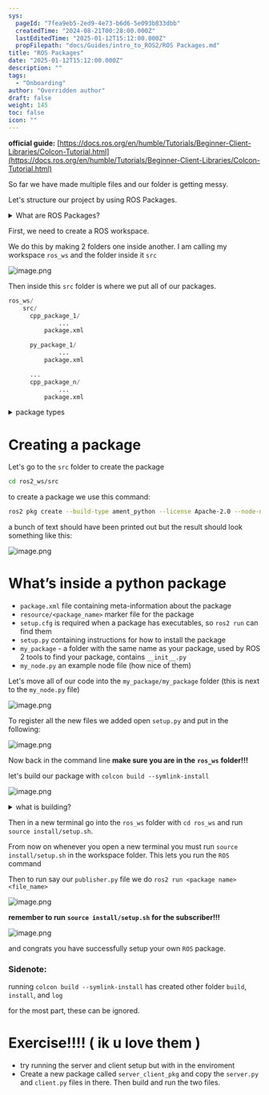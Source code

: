 ```yaml
---
sys:
  pageId: "7fea9eb5-2ed9-4e73-b6d6-5e093b833dbb"
  createdTime: "2024-08-21T00:28:00.000Z"
  lastEditedTime: "2025-01-12T15:12:00.000Z"
  propFilepath: "docs/Guides/intro_to_ROS2/ROS Packages.md"
title: "ROS Packages"
date: "2025-01-12T15:12:00.000Z"
description: ""
tags:
  - "Onboarding"
author: "Overridden author"
draft: false
weight: 145
toc: false
icon: ""
---
```


**official guide:** [https://docs.ros.org/en/humble/Tutorials/Beginner-Client-Libraries/Colcon-Tutorial.html](https://docs.ros.org/en/humble/Tutorials/Beginner-Client-Libraries/Colcon-Tutorial.html)

So far we have made multiple files and our folder is getting messy.

Let's structure our project by using ROS Packages.

<details>

<summary>What are ROS Packages?</summary>

ROS Packages are, as the name implies, packages of code that are highly sharable between ROS developers.

They consist of a folder, `package.xml` file, and source code

```python
      cpp_package_1/
		      ... imagine much code files here ..
          package.xml
```

</details>

First, we need to create a ROS workspace.

We do this by making 2 folders one inside another. I am calling my workspace `ros_ws` and the folder inside it `src`

![image.png](https://prod-files-secure.s3.us-west-2.amazonaws.com/d518164a-d88e-44d1-a4ee-3adb3bd8bce0/70706947-fd18-4537-a67b-e12946812d31/image.png?X-Amz-Algorithm=AWS4-HMAC-SHA256&X-Amz-Content-Sha256=UNSIGNED-PAYLOAD&X-Amz-Credential=ASIAZI2LB466YAWRQ64R%2F20250216%2Fus-west-2%2Fs3%2Faws4_request&X-Amz-Date=20250216T160734Z&X-Amz-Expires=3600&X-Amz-Security-Token=IQoJb3JpZ2luX2VjEDQaCXVzLXdlc3QtMiJGMEQCIDvhUiP00MJA6qWz%2FwVe9YpueGDYJ13%2Fe%2FDah%2BU9QbTlAiBQJD%2BkjqClMjbSb9kmKcoMJVGd2cbUtc3wiAC9DGFdoyr%2FAwhdEAAaDDYzNzQyMzE4MzgwNSIMAS1WMP%2FZ7eLCaKAHKtwDEcgEGghC4EVpjKOEBJlq9IRiP2URTCfIh2AhX0r8cvLDiZ4bH2uWKU1PdsAMYQjHsl%2FoQmDfE6cJzPc6p1q9g%2BGMhfWKz%2FrvamZQCyQ6VhUEe%2BrEB%2B0QNbMozbwfl5M1kB478ec1hEUX0%2BN9L40TjDuN6kr6HICsLBYaEJ%2FJrA5X11A0Izcg7%2BAlEmcGWGu23vfzAfCBbYOEyPZjcD6yLuyTfDNAmH7iawt60Q3Da%2FjsIJoB1%2FdwqE9Pk8znClE2RsgQIKnGkDVBi2vA%2BEAaC00Q%2FcTo71O2bpYQoNmzvjSGhsjei%2F7AZ0aiUsq6gPIYnsobEJtlEY39jppOzANBph%2Fwc7OxahUOGz%2FK5DcWLDwwO%2Bm3ivuavAOyohz2ggArBlK0rQYYmovYwO9YuGWwVNnYJzTAIkf7p67VVr5tzQwAEDszeECE5HK%2FDXLsuhiMOhUMoHt0fslphivsdx8IhVsDh3xH6008gsu3cx%2BLUg0gPa%2F76zPqBhO%2B7%2BfDVdq6fq4dPHrQwlKB%2FM5DFZAONSPkgwVBKPCttpQEmgA0YPrtRO19WC3T1sDjHAsyqrAAZ66keAA7HoHEPGALmmB8YMoSTJdCeE66OI0OxSBrR2AC52gmPz0nkvYrdngw2aLHvQY6pgEx9cMUbAP2AWl4trxziwwyqroeuM3c%2FbZQIc89N1pbMHJBu86XeJzZXLx6u5aQHTS0JmEW5iJnGFolPWSPl72ExXtrR%2FDkRo4VDrXiraFOpGZQap5S%2FflmaybjyDMQBoisa6Jv6uftap4Mmo1W7RyJCto58KspBeSprxTCjecb2k4mE8Ta6sxpPZBx5ghXHYbmOX5MG4FsRrr1Hx4Z9AldsSzS0kIq&X-Amz-Signature=56cd9a9b4af4d7d710313a48cd60b530fa2ae01a3b4edafeeff3d418da6df9c7&X-Amz-SignedHeaders=host&x-id=GetObject)

Then inside this `src` folder is where we put all of our packages.

```python
ros_ws/
    src/
      cpp_package_1/
		      ...
          package.xml

      py_package_1/
		      ...
          package.xml

      ...
      cpp_package_n/
		      ...
          package.xml

```

<details>

<summary>package types</summary>

packages can be either `C++` or python.

the intern file structure is different for each but for this guide we will stick to creating python packages

</details>

# Creating a package

Let's go to the `src` folder to create the package

```bash
cd ros2_ws/src
```

to create a package we use this command:

```bash
ros2 pkg create --build-type ament_python --license Apache-2.0 --node-name my_node my_package
```

a bunch of text should have been printed out but the result should look something like this:

![image.png](https://prod-files-secure.s3.us-west-2.amazonaws.com/d518164a-d88e-44d1-a4ee-3adb3bd8bce0/e6cf1e3f-8512-4a3e-b131-079f800bf3e8/image.png?X-Amz-Algorithm=AWS4-HMAC-SHA256&X-Amz-Content-Sha256=UNSIGNED-PAYLOAD&X-Amz-Credential=ASIAZI2LB466YAWRQ64R%2F20250216%2Fus-west-2%2Fs3%2Faws4_request&X-Amz-Date=20250216T160734Z&X-Amz-Expires=3600&X-Amz-Security-Token=IQoJb3JpZ2luX2VjEDQaCXVzLXdlc3QtMiJGMEQCIDvhUiP00MJA6qWz%2FwVe9YpueGDYJ13%2Fe%2FDah%2BU9QbTlAiBQJD%2BkjqClMjbSb9kmKcoMJVGd2cbUtc3wiAC9DGFdoyr%2FAwhdEAAaDDYzNzQyMzE4MzgwNSIMAS1WMP%2FZ7eLCaKAHKtwDEcgEGghC4EVpjKOEBJlq9IRiP2URTCfIh2AhX0r8cvLDiZ4bH2uWKU1PdsAMYQjHsl%2FoQmDfE6cJzPc6p1q9g%2BGMhfWKz%2FrvamZQCyQ6VhUEe%2BrEB%2B0QNbMozbwfl5M1kB478ec1hEUX0%2BN9L40TjDuN6kr6HICsLBYaEJ%2FJrA5X11A0Izcg7%2BAlEmcGWGu23vfzAfCBbYOEyPZjcD6yLuyTfDNAmH7iawt60Q3Da%2FjsIJoB1%2FdwqE9Pk8znClE2RsgQIKnGkDVBi2vA%2BEAaC00Q%2FcTo71O2bpYQoNmzvjSGhsjei%2F7AZ0aiUsq6gPIYnsobEJtlEY39jppOzANBph%2Fwc7OxahUOGz%2FK5DcWLDwwO%2Bm3ivuavAOyohz2ggArBlK0rQYYmovYwO9YuGWwVNnYJzTAIkf7p67VVr5tzQwAEDszeECE5HK%2FDXLsuhiMOhUMoHt0fslphivsdx8IhVsDh3xH6008gsu3cx%2BLUg0gPa%2F76zPqBhO%2B7%2BfDVdq6fq4dPHrQwlKB%2FM5DFZAONSPkgwVBKPCttpQEmgA0YPrtRO19WC3T1sDjHAsyqrAAZ66keAA7HoHEPGALmmB8YMoSTJdCeE66OI0OxSBrR2AC52gmPz0nkvYrdngw2aLHvQY6pgEx9cMUbAP2AWl4trxziwwyqroeuM3c%2FbZQIc89N1pbMHJBu86XeJzZXLx6u5aQHTS0JmEW5iJnGFolPWSPl72ExXtrR%2FDkRo4VDrXiraFOpGZQap5S%2FflmaybjyDMQBoisa6Jv6uftap4Mmo1W7RyJCto58KspBeSprxTCjecb2k4mE8Ta6sxpPZBx5ghXHYbmOX5MG4FsRrr1Hx4Z9AldsSzS0kIq&X-Amz-Signature=e779b0f2773462be95fe56d63a8981bbf6dd574a4becadab0250c55a16530a25&X-Amz-SignedHeaders=host&x-id=GetObject)

# What’s inside a python package

- `package.xml` file containing meta-information about the package
- `resource/<package_name>` marker file for the package
- `setup.cfg` is required when a package has executables, so `ros2 run` can find them
- `setup.py` containing instructions for how to install the package
- `my_package` - a folder with the same name as your package, used by ROS 2 tools to find your package, contains `__init__.py`
- `my_node.py` an example node file (how nice of them)

Let's move all of our code into the `my_package/my_package` folder (this is next to the `my_node.py` file)

![image.png](https://prod-files-secure.s3.us-west-2.amazonaws.com/d518164a-d88e-44d1-a4ee-3adb3bd8bce0/9ce58f11-0da9-4d3e-b86d-506a9685d378/image.png?X-Amz-Algorithm=AWS4-HMAC-SHA256&X-Amz-Content-Sha256=UNSIGNED-PAYLOAD&X-Amz-Credential=ASIAZI2LB466YAWRQ64R%2F20250216%2Fus-west-2%2Fs3%2Faws4_request&X-Amz-Date=20250216T160734Z&X-Amz-Expires=3600&X-Amz-Security-Token=IQoJb3JpZ2luX2VjEDQaCXVzLXdlc3QtMiJGMEQCIDvhUiP00MJA6qWz%2FwVe9YpueGDYJ13%2Fe%2FDah%2BU9QbTlAiBQJD%2BkjqClMjbSb9kmKcoMJVGd2cbUtc3wiAC9DGFdoyr%2FAwhdEAAaDDYzNzQyMzE4MzgwNSIMAS1WMP%2FZ7eLCaKAHKtwDEcgEGghC4EVpjKOEBJlq9IRiP2URTCfIh2AhX0r8cvLDiZ4bH2uWKU1PdsAMYQjHsl%2FoQmDfE6cJzPc6p1q9g%2BGMhfWKz%2FrvamZQCyQ6VhUEe%2BrEB%2B0QNbMozbwfl5M1kB478ec1hEUX0%2BN9L40TjDuN6kr6HICsLBYaEJ%2FJrA5X11A0Izcg7%2BAlEmcGWGu23vfzAfCBbYOEyPZjcD6yLuyTfDNAmH7iawt60Q3Da%2FjsIJoB1%2FdwqE9Pk8znClE2RsgQIKnGkDVBi2vA%2BEAaC00Q%2FcTo71O2bpYQoNmzvjSGhsjei%2F7AZ0aiUsq6gPIYnsobEJtlEY39jppOzANBph%2Fwc7OxahUOGz%2FK5DcWLDwwO%2Bm3ivuavAOyohz2ggArBlK0rQYYmovYwO9YuGWwVNnYJzTAIkf7p67VVr5tzQwAEDszeECE5HK%2FDXLsuhiMOhUMoHt0fslphivsdx8IhVsDh3xH6008gsu3cx%2BLUg0gPa%2F76zPqBhO%2B7%2BfDVdq6fq4dPHrQwlKB%2FM5DFZAONSPkgwVBKPCttpQEmgA0YPrtRO19WC3T1sDjHAsyqrAAZ66keAA7HoHEPGALmmB8YMoSTJdCeE66OI0OxSBrR2AC52gmPz0nkvYrdngw2aLHvQY6pgEx9cMUbAP2AWl4trxziwwyqroeuM3c%2FbZQIc89N1pbMHJBu86XeJzZXLx6u5aQHTS0JmEW5iJnGFolPWSPl72ExXtrR%2FDkRo4VDrXiraFOpGZQap5S%2FflmaybjyDMQBoisa6Jv6uftap4Mmo1W7RyJCto58KspBeSprxTCjecb2k4mE8Ta6sxpPZBx5ghXHYbmOX5MG4FsRrr1Hx4Z9AldsSzS0kIq&X-Amz-Signature=010951e6e6cbb89d79b0e6db351072900fb870026fc59d506c36ba0b0156e89e&X-Amz-SignedHeaders=host&x-id=GetObject)

To register all the new files we added open `setup.py` and put in the following:

![image.png](https://prod-files-secure.s3.us-west-2.amazonaws.com/d518164a-d88e-44d1-a4ee-3adb3bd8bce0/1cd7c262-4cae-4496-9d75-c178537d24a2/image.png?X-Amz-Algorithm=AWS4-HMAC-SHA256&X-Amz-Content-Sha256=UNSIGNED-PAYLOAD&X-Amz-Credential=ASIAZI2LB466YAWRQ64R%2F20250216%2Fus-west-2%2Fs3%2Faws4_request&X-Amz-Date=20250216T160734Z&X-Amz-Expires=3600&X-Amz-Security-Token=IQoJb3JpZ2luX2VjEDQaCXVzLXdlc3QtMiJGMEQCIDvhUiP00MJA6qWz%2FwVe9YpueGDYJ13%2Fe%2FDah%2BU9QbTlAiBQJD%2BkjqClMjbSb9kmKcoMJVGd2cbUtc3wiAC9DGFdoyr%2FAwhdEAAaDDYzNzQyMzE4MzgwNSIMAS1WMP%2FZ7eLCaKAHKtwDEcgEGghC4EVpjKOEBJlq9IRiP2URTCfIh2AhX0r8cvLDiZ4bH2uWKU1PdsAMYQjHsl%2FoQmDfE6cJzPc6p1q9g%2BGMhfWKz%2FrvamZQCyQ6VhUEe%2BrEB%2B0QNbMozbwfl5M1kB478ec1hEUX0%2BN9L40TjDuN6kr6HICsLBYaEJ%2FJrA5X11A0Izcg7%2BAlEmcGWGu23vfzAfCBbYOEyPZjcD6yLuyTfDNAmH7iawt60Q3Da%2FjsIJoB1%2FdwqE9Pk8znClE2RsgQIKnGkDVBi2vA%2BEAaC00Q%2FcTo71O2bpYQoNmzvjSGhsjei%2F7AZ0aiUsq6gPIYnsobEJtlEY39jppOzANBph%2Fwc7OxahUOGz%2FK5DcWLDwwO%2Bm3ivuavAOyohz2ggArBlK0rQYYmovYwO9YuGWwVNnYJzTAIkf7p67VVr5tzQwAEDszeECE5HK%2FDXLsuhiMOhUMoHt0fslphivsdx8IhVsDh3xH6008gsu3cx%2BLUg0gPa%2F76zPqBhO%2B7%2BfDVdq6fq4dPHrQwlKB%2FM5DFZAONSPkgwVBKPCttpQEmgA0YPrtRO19WC3T1sDjHAsyqrAAZ66keAA7HoHEPGALmmB8YMoSTJdCeE66OI0OxSBrR2AC52gmPz0nkvYrdngw2aLHvQY6pgEx9cMUbAP2AWl4trxziwwyqroeuM3c%2FbZQIc89N1pbMHJBu86XeJzZXLx6u5aQHTS0JmEW5iJnGFolPWSPl72ExXtrR%2FDkRo4VDrXiraFOpGZQap5S%2FflmaybjyDMQBoisa6Jv6uftap4Mmo1W7RyJCto58KspBeSprxTCjecb2k4mE8Ta6sxpPZBx5ghXHYbmOX5MG4FsRrr1Hx4Z9AldsSzS0kIq&X-Amz-Signature=e05993890c4df0d17560507ebd34a3927223e14a2c5e85bfc125d28a264eba48&X-Amz-SignedHeaders=host&x-id=GetObject)

Now back in the command line **make sure you are in the** **`ros_ws`** **folder!!!**

let's build our package with `colcon build --symlink-install`

![image.png](https://prod-files-secure.s3.us-west-2.amazonaws.com/d518164a-d88e-44d1-a4ee-3adb3bd8bce0/2f2a0d27-b173-48fd-b189-5f5c0ce65619/image.png?X-Amz-Algorithm=AWS4-HMAC-SHA256&X-Amz-Content-Sha256=UNSIGNED-PAYLOAD&X-Amz-Credential=ASIAZI2LB466YAWRQ64R%2F20250216%2Fus-west-2%2Fs3%2Faws4_request&X-Amz-Date=20250216T160734Z&X-Amz-Expires=3600&X-Amz-Security-Token=IQoJb3JpZ2luX2VjEDQaCXVzLXdlc3QtMiJGMEQCIDvhUiP00MJA6qWz%2FwVe9YpueGDYJ13%2Fe%2FDah%2BU9QbTlAiBQJD%2BkjqClMjbSb9kmKcoMJVGd2cbUtc3wiAC9DGFdoyr%2FAwhdEAAaDDYzNzQyMzE4MzgwNSIMAS1WMP%2FZ7eLCaKAHKtwDEcgEGghC4EVpjKOEBJlq9IRiP2URTCfIh2AhX0r8cvLDiZ4bH2uWKU1PdsAMYQjHsl%2FoQmDfE6cJzPc6p1q9g%2BGMhfWKz%2FrvamZQCyQ6VhUEe%2BrEB%2B0QNbMozbwfl5M1kB478ec1hEUX0%2BN9L40TjDuN6kr6HICsLBYaEJ%2FJrA5X11A0Izcg7%2BAlEmcGWGu23vfzAfCBbYOEyPZjcD6yLuyTfDNAmH7iawt60Q3Da%2FjsIJoB1%2FdwqE9Pk8znClE2RsgQIKnGkDVBi2vA%2BEAaC00Q%2FcTo71O2bpYQoNmzvjSGhsjei%2F7AZ0aiUsq6gPIYnsobEJtlEY39jppOzANBph%2Fwc7OxahUOGz%2FK5DcWLDwwO%2Bm3ivuavAOyohz2ggArBlK0rQYYmovYwO9YuGWwVNnYJzTAIkf7p67VVr5tzQwAEDszeECE5HK%2FDXLsuhiMOhUMoHt0fslphivsdx8IhVsDh3xH6008gsu3cx%2BLUg0gPa%2F76zPqBhO%2B7%2BfDVdq6fq4dPHrQwlKB%2FM5DFZAONSPkgwVBKPCttpQEmgA0YPrtRO19WC3T1sDjHAsyqrAAZ66keAA7HoHEPGALmmB8YMoSTJdCeE66OI0OxSBrR2AC52gmPz0nkvYrdngw2aLHvQY6pgEx9cMUbAP2AWl4trxziwwyqroeuM3c%2FbZQIc89N1pbMHJBu86XeJzZXLx6u5aQHTS0JmEW5iJnGFolPWSPl72ExXtrR%2FDkRo4VDrXiraFOpGZQap5S%2FflmaybjyDMQBoisa6Jv6uftap4Mmo1W7RyJCto58KspBeSprxTCjecb2k4mE8Ta6sxpPZBx5ghXHYbmOX5MG4FsRrr1Hx4Z9AldsSzS0kIq&X-Amz-Signature=c2751231facc85aae3745fc81b8138c02c057874dc0d54084188d5baa5db16fb&X-Amz-SignedHeaders=host&x-id=GetObject)

<details>

<summary>what is building?</summary>

if you are a CS major at Rose-Hulman you will learn the answer to this in CSSE132

but TLDR; is it combines all the code files into one program that can be run easily 

</details>

Then in a new terminal go into the `ros_ws` folder with `cd ros_ws` and run `source install/setup.sh`. 

From now on whenever you open a new terminal you must run `source install/setup.sh` in the workspace folder. This lets you run the `ROS` command

Then to run say our `publisher.py` file we do `ros2 run <package name> <file_name>`

![image.png](https://prod-files-secure.s3.us-west-2.amazonaws.com/d518164a-d88e-44d1-a4ee-3adb3bd8bce0/4f4b1219-3a44-4632-aa0a-ce3471699f59/image.png?X-Amz-Algorithm=AWS4-HMAC-SHA256&X-Amz-Content-Sha256=UNSIGNED-PAYLOAD&X-Amz-Credential=ASIAZI2LB466YAWRQ64R%2F20250216%2Fus-west-2%2Fs3%2Faws4_request&X-Amz-Date=20250216T160734Z&X-Amz-Expires=3600&X-Amz-Security-Token=IQoJb3JpZ2luX2VjEDQaCXVzLXdlc3QtMiJGMEQCIDvhUiP00MJA6qWz%2FwVe9YpueGDYJ13%2Fe%2FDah%2BU9QbTlAiBQJD%2BkjqClMjbSb9kmKcoMJVGd2cbUtc3wiAC9DGFdoyr%2FAwhdEAAaDDYzNzQyMzE4MzgwNSIMAS1WMP%2FZ7eLCaKAHKtwDEcgEGghC4EVpjKOEBJlq9IRiP2URTCfIh2AhX0r8cvLDiZ4bH2uWKU1PdsAMYQjHsl%2FoQmDfE6cJzPc6p1q9g%2BGMhfWKz%2FrvamZQCyQ6VhUEe%2BrEB%2B0QNbMozbwfl5M1kB478ec1hEUX0%2BN9L40TjDuN6kr6HICsLBYaEJ%2FJrA5X11A0Izcg7%2BAlEmcGWGu23vfzAfCBbYOEyPZjcD6yLuyTfDNAmH7iawt60Q3Da%2FjsIJoB1%2FdwqE9Pk8znClE2RsgQIKnGkDVBi2vA%2BEAaC00Q%2FcTo71O2bpYQoNmzvjSGhsjei%2F7AZ0aiUsq6gPIYnsobEJtlEY39jppOzANBph%2Fwc7OxahUOGz%2FK5DcWLDwwO%2Bm3ivuavAOyohz2ggArBlK0rQYYmovYwO9YuGWwVNnYJzTAIkf7p67VVr5tzQwAEDszeECE5HK%2FDXLsuhiMOhUMoHt0fslphivsdx8IhVsDh3xH6008gsu3cx%2BLUg0gPa%2F76zPqBhO%2B7%2BfDVdq6fq4dPHrQwlKB%2FM5DFZAONSPkgwVBKPCttpQEmgA0YPrtRO19WC3T1sDjHAsyqrAAZ66keAA7HoHEPGALmmB8YMoSTJdCeE66OI0OxSBrR2AC52gmPz0nkvYrdngw2aLHvQY6pgEx9cMUbAP2AWl4trxziwwyqroeuM3c%2FbZQIc89N1pbMHJBu86XeJzZXLx6u5aQHTS0JmEW5iJnGFolPWSPl72ExXtrR%2FDkRo4VDrXiraFOpGZQap5S%2FflmaybjyDMQBoisa6Jv6uftap4Mmo1W7RyJCto58KspBeSprxTCjecb2k4mE8Ta6sxpPZBx5ghXHYbmOX5MG4FsRrr1Hx4Z9AldsSzS0kIq&X-Amz-Signature=dbe49cf2d183dbe84332044083e67cccf5e98bbfca61c42ec26cedfb0622bde7&X-Amz-SignedHeaders=host&x-id=GetObject)

**remember to run** **`source install/setup.sh`** **for the subscriber!!!**

![image.png](https://prod-files-secure.s3.us-west-2.amazonaws.com/d518164a-d88e-44d1-a4ee-3adb3bd8bce0/02121119-dad4-49ec-8356-c956108b4243/image.png?X-Amz-Algorithm=AWS4-HMAC-SHA256&X-Amz-Content-Sha256=UNSIGNED-PAYLOAD&X-Amz-Credential=ASIAZI2LB466YAWRQ64R%2F20250216%2Fus-west-2%2Fs3%2Faws4_request&X-Amz-Date=20250216T160734Z&X-Amz-Expires=3600&X-Amz-Security-Token=IQoJb3JpZ2luX2VjEDQaCXVzLXdlc3QtMiJGMEQCIDvhUiP00MJA6qWz%2FwVe9YpueGDYJ13%2Fe%2FDah%2BU9QbTlAiBQJD%2BkjqClMjbSb9kmKcoMJVGd2cbUtc3wiAC9DGFdoyr%2FAwhdEAAaDDYzNzQyMzE4MzgwNSIMAS1WMP%2FZ7eLCaKAHKtwDEcgEGghC4EVpjKOEBJlq9IRiP2URTCfIh2AhX0r8cvLDiZ4bH2uWKU1PdsAMYQjHsl%2FoQmDfE6cJzPc6p1q9g%2BGMhfWKz%2FrvamZQCyQ6VhUEe%2BrEB%2B0QNbMozbwfl5M1kB478ec1hEUX0%2BN9L40TjDuN6kr6HICsLBYaEJ%2FJrA5X11A0Izcg7%2BAlEmcGWGu23vfzAfCBbYOEyPZjcD6yLuyTfDNAmH7iawt60Q3Da%2FjsIJoB1%2FdwqE9Pk8znClE2RsgQIKnGkDVBi2vA%2BEAaC00Q%2FcTo71O2bpYQoNmzvjSGhsjei%2F7AZ0aiUsq6gPIYnsobEJtlEY39jppOzANBph%2Fwc7OxahUOGz%2FK5DcWLDwwO%2Bm3ivuavAOyohz2ggArBlK0rQYYmovYwO9YuGWwVNnYJzTAIkf7p67VVr5tzQwAEDszeECE5HK%2FDXLsuhiMOhUMoHt0fslphivsdx8IhVsDh3xH6008gsu3cx%2BLUg0gPa%2F76zPqBhO%2B7%2BfDVdq6fq4dPHrQwlKB%2FM5DFZAONSPkgwVBKPCttpQEmgA0YPrtRO19WC3T1sDjHAsyqrAAZ66keAA7HoHEPGALmmB8YMoSTJdCeE66OI0OxSBrR2AC52gmPz0nkvYrdngw2aLHvQY6pgEx9cMUbAP2AWl4trxziwwyqroeuM3c%2FbZQIc89N1pbMHJBu86XeJzZXLx6u5aQHTS0JmEW5iJnGFolPWSPl72ExXtrR%2FDkRo4VDrXiraFOpGZQap5S%2FflmaybjyDMQBoisa6Jv6uftap4Mmo1W7RyJCto58KspBeSprxTCjecb2k4mE8Ta6sxpPZBx5ghXHYbmOX5MG4FsRrr1Hx4Z9AldsSzS0kIq&X-Amz-Signature=2a2137ed28c5e78ceee8ae011ef6751fd7d583d347c17a3adeee2d8bcef8410b&X-Amz-SignedHeaders=host&x-id=GetObject)

and congrats you have successfully setup your own `ROS` package.

### Sidenote:

running `colcon build --symlink-install` has created other folder `build`, `install`, and `log`

for the most part, these can be ignored.

# Exercise!!!! ( ik u love them )

- try running the server and client setup but with in the enviroment
- Create a new package called `server_client_pkg` and copy the `server.py` and `client.py` files in there. Then build and run the two files.
